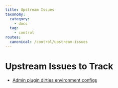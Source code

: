 ```yaml
---
title: Upstream Issues
taxonomy:
  category: 
    - docs
  tag:
    - control
routes:
  canonical: /control/upstream-issues
---
```

# Upstream Issues to Track

* [Admin plugin dirties environment configs](https://github.com/getgrav/grav-plugin-admin/issues/1614)

